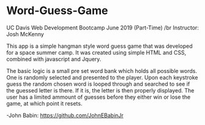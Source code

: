 # Word-Guess-Game
UC Davis Web Development Bootcamp June 2019 (Part-Time) /br
Instructor: Josh McKenny


This app is a simple hangman style word guess game that was developed for a space summer camp. It was created using simple HTML and CSS, combined with javascript and Jquery. 

The basic logic is a small pre set word bank which holds all possible words. One is randomly selected and presented to the player. Upon each keystroke guess the random chosen word is looped through and searched to see if the guessed letter is there. If it is, the letter is then properly displayed. The user has a limited ammount of guesses before they either win or lose the game, at which point it resets.


-John Babin: https://github.com/JohnEBabinJr
